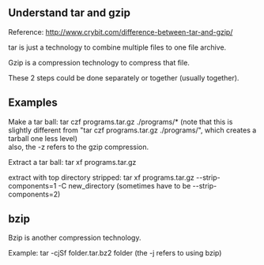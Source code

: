 Understand tar and gzip
----------------------------

Reference: http://www.crybit.com/difference-between-tar-and-gzip/

tar is just a technology to combine multiple files to one file archive.

Gzip is a compression technology to compress that file.

These 2 steps could be done separately or together (usually together).


Examples
-----------------

Make a tar ball: tar czf programs.tar.gz ./programs/* (note that this is slightly different from "tar czf programs.tar.gz ./programs/", which creates a tarball one less level)  
also, the -z refers to the gzip compression.

Extract a tar ball: tar xf programs.tar.gz

extract with top directory stripped: tar xf programs.tar.gz --strip-components=1 -C new_directory (sometimes have to be --strip-components=2)


bzip
---------------------------------

Bzip is another compression technology.

Example: tar -cjSf folder.tar.bz2 folder (the -j refers to using bzip)


